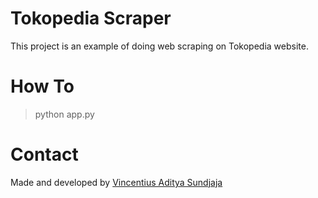 # Tokopedia Scraper

This project is an example of doing web scraping on Tokopedia website.

# How To

> python app.py

# Contact

Made and developed by [Vincentius Aditya Sundjaja](https://vincentiusadityas.dev/)